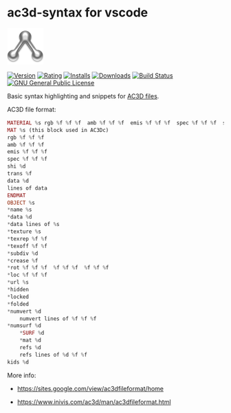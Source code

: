 # ac3d-syntax for vscode

[![ac3d-logo](/images/icon.png?raw=true)](https://github.com/RenanMsV/ac3d-syntax)

[![Version](https://vsmarketplacebadge.apphb.com/version-short/RenanMsV.ac3d-syntax.svg)](https://marketplace.visualstudio.com/items?itemName=RenanMsV.ac3d-syntax) [![Rating](https://vsmarketplacebadge.apphb.com/rating-star/RenanMsV.ac3d-syntax.svg)](https://marketplace.visualstudio.com/items?itemName=RenanMsV.ac3d-syntax) [![Installs](https://vsmarketplacebadge.apphb.com/installs-short/RenanMsV.ac3d-syntax.svg)](https://marketplace.visualstudio.com/items?itemName=RenanMsV.ac3d-syntax) [![Downloads](https://vsmarketplacebadge.apphb.com/downloads-short/RenanMsV.ac3d-syntax.svg)](https://marketplace.visualstudio.com/items?itemName=RenanMsV.ac3d-syntax) [![Build Status](https://travis-ci.com/RenanMsV/ac3d-syntax-vscode.svg?branch=master)](https://travis-ci.com/RenanMsV/ac3d-syntax-vscode) [![GNU General Public License](https://img.shields.io/github/license/RenanMsV/ac3d-syntax-vscode)](http://www.gnu.org/licenses/gpl-3.0.en.html)

Basic syntax highlighting and snippets for [AC3D files](https://inivis.com).

AC3D file format:

```php
MATERIAL %s rgb %f %f %f  amb %f %f %f  emis %f %f %f  spec %f %f %f  shi %d  trans %f (used in AC3Db)
MAT %s (this block used in AC3Dc)
rgb %f %f %f
amb %f %f %f
emis %f %f %f
spec %f %f %f
shi %d
trans %f
data %d
lines of data
ENDMAT
OBJECT %s
*name %s
*data %d
*data lines of %s
*texture %s
*texrep %f %f
*texoff %f %f
*subdiv %d
*crease %f
*rot %f %f %f  %f %f %f  %f %f %f
*loc %f %f %f
*url %s
*hidden
*locked
*folded
*numvert %d
    numvert lines of %f %f %f
*numsurf %d
    *SURF %d
    *mat %d
    refs %d
    refs lines of %d %f %f
kids %d
```

More info:

* <https://sites.google.com/view/ac3dfileformat/home>

* <https://www.inivis.com/ac3d/man/ac3dfileformat.html>
